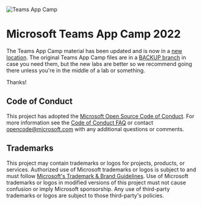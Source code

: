 ![Teams App Camp](./Labs/Assets/code-lab-banner.png)
# Microsoft Teams App Camp 2022

The Teams App Camp material has been updated and is now in a [new location](https://github.com/OfficeDev/m365-msteams-northwind-app-samples). The original Teams App Camp files are in a [BACKUP branch](https://github.com/OfficeDev/TeamsAppCamp1/tree/BACKUP) in case you need them, but the new labs are better so we recommend going there unless you're in the middle of a lab or something.

Thanks!

## Code of Conduct

This project has adopted the [Microsoft Open Source Code of Conduct](https://opensource.microsoft.com/codeofconduct/).
For more information see the [Code of Conduct FAQ](https://opensource.microsoft.com/codeofconduct/faq/) or
contact [opencode@microsoft.com](mailto:opencode@microsoft.com) with any additional questions or comments.

## Trademarks

This project may contain trademarks or logos for projects, products, or services. Authorized use of Microsoft 
trademarks or logos is subject to and must follow 
[Microsoft's Trademark & Brand Guidelines](https://www.microsoft.com/en-us/legal/intellectualproperty/trademarks/usage/general).
Use of Microsoft trademarks or logos in modified versions of this project must not cause confusion or imply Microsoft sponsorship.
Any use of third-party trademarks or logos are subject to those third-party's policies.
